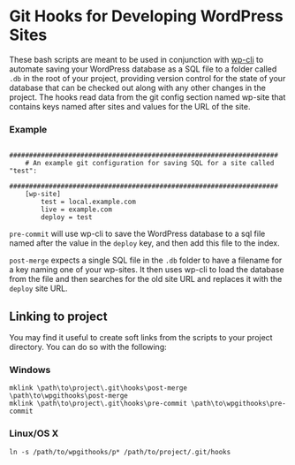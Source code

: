 # Git Hooks for Developing WordPress Sites

These bash scripts are meant to be used in conjunction with [wp-cli](http://wp-cli.org/) to automate saving your WordPress database as a SQL file to a folder called `.db` in the root of your project, providing version control for the state of your database that can be checked out along with any other changes in the project. The hooks read data from the git config section named wp-site that contains keys named after sites and values for the URL of the site.

### Example
		####################################################################
		# An example git configuration for saving SQL for a site called "test":
		####################################################################
		[wp-site]
			test = local.example.com
			live = example.com
			deploy = test

`pre-commit` will use wp-cli to save the WordPress database to a sql file named after the value in the
`deploy` key, and then add this file to the index.

`post-merge` expects a single SQL file in the `.db` folder to have a filename for a key naming one of your wp-sites. It then uses wp-cli to load the database from the file and then searches for the old site URL and replaces it with the `deploy` site URL.

## Linking to project
You may find it useful to create soft links from the scripts to your project directory. You can do so with the following:

### Windows
    mklink \path\to\project\.git\hooks\post-merge \path\to\wpgithooks\post-merge
    mklink \path\to\project\.git\hooks\pre-commit \path\to\wpgithooks\pre-commit

### Linux/OS X
    ln -s /path/to/wpgithooks/p* /path/to/project/.git/hooks
